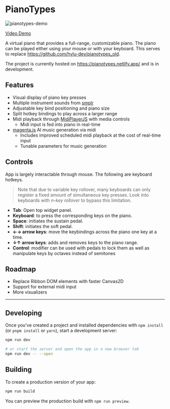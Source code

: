 # PianoTypes

![pianotypes-demo](https://github.com/hylu-dev/pianotypes/blob/master/pianotypes-demo.gif)

[Video Demo](https://hylu.dev/projects/pianotypes/demo.mp4)

A virtual piano that provides a full-range, customizable piano. The piano can be played either using your mouse or with your keyboard.
This serves to replace <https://github.com/hylu-dev/pianotypes_old>.

The project is currently hosted on <https://pianotypes.netlify.app/> and is in development.

## Features

- Visual display of piano key presses
- Multiple instrument sounds from [smplr](https://github.com/danigb/smplr)
- Adjustable key bind positioning and piano size
- Split hotkey bindings to play across a larger range
- Midi playback through [MidiPlayerJS](https://github.com/grimmdude/MidiPlayerJS) with media controls
  - Midi input is fed into piano in real-time
- [magenta.js](https://github.com/magenta/magenta-js) AI music generation via midi
  - Includes improved scheduled midi playback at the cost of real-time input
  - Tunable parameters for music generation

## Controls

App is largely interactable through mouse. The following are keyboard hotkeys.

> Note that due to variable key rollover, many keyboards can only register a fixed amount of simultaneous key presses. Look into keyboards with *n-key rollover* to bypass this limitation.


- **Tab**: Open top widget panel.
- **Keyboard**: to press the corresponding keys on the piano.
- **Space**: initiates the sustain pedal.
- **Shift**: initiates the soft pedal.
- **←→ arrow keys**: move the keybindings across the piano one key at a time.
- **↓↑ arrow keys**: adds and removes keys to the piano range.
- **Control**: modifier can be used with pedals to lock them as well as manipulate keys by octaves instead of semitones

## Roadmap

- Replace Ribbon DOM elements with faster Canvas2D
- Support for external midi input
- More visualizers

---

## Developing

Once you've created a project and installed dependencies with `npm install` (or `pnpm install` or `yarn`), start a development server:

```bash
npm run dev

# or start the server and open the app in a new browser tab
npm run dev -- --open
```

## Building

To create a production version of your app:

```bash
npm run build
```

You can preview the production build with `npm run preview`.
